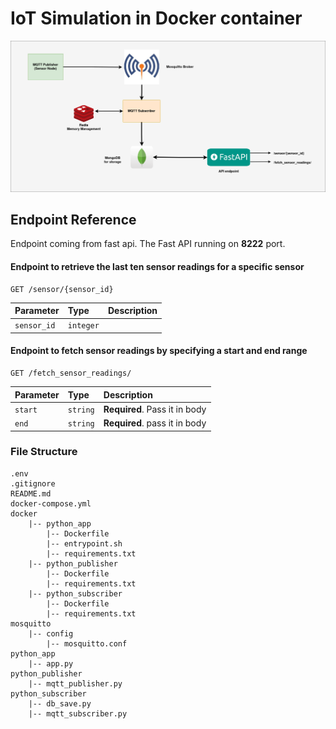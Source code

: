 # IoT Simulation in Docker container

<img src="diagram/iot.png" alt="Diagram" title="Optional title">


## Endpoint Reference 
Endpoint coming from fast api. The Fast API running on __8222__ port.
####  Endpoint to retrieve the last ten sensor readings for a specific sensor
```http
GET /sensor/{sensor_id}
```
| Parameter | Type     | Description |
| :-------- |:---------|:------------|
| `sensor_id` | `integer` |             |

####  Endpoint to fetch sensor readings by specifying a start and end range
```http
GET /fetch_sensor_readings/
```
| Parameter | Type     | Description                   |
|:----------| :------- |:------------------------------|
| `start`   | `string` | **Required**. Pass it in body |
| `end`     | `string` | **Required**. pass it in body |


### File Structure
```
.env
.gitignore
README.md
docker-compose.yml
docker
    |-- python_app
        |-- Dockerfile
        |-- entrypoint.sh
        |-- requirements.txt
    |-- python_publisher
        |-- Dockerfile
        |-- requirements.txt
    |-- python_subscriber
        |-- Dockerfile
        |-- requirements.txt
mosquitto
    |-- config
        |-- mosquitto.conf
python_app
    |-- app.py
python_publisher
    |-- mqtt_publisher.py
python_subscriber
    |-- db_save.py
    |-- mqtt_subscriber.py
```